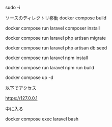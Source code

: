 sudo -i

ソースのディレクトリ移動
docker compose build

docker compose run laravel composer install

docker compose run laravel php artisan migrate

docker compose run laravel php artisan db:seed

docker compose run laravel npm install

docker compose run laravel npm run build

docker compose up -d

以下でアクセス

https://127.0.0.1


中に入る

docker compose exec laravel bash
